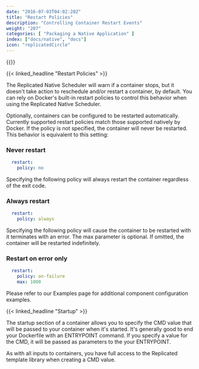 ```yaml
---
date: "2016-07-03T04:02:20Z"
title: "Restart Policies"
description: "Controlling Container Restart Events"
weight: "207"
categories: [ "Packaging a Native Application" ]
index: ["docs/native", "docs"]
icon: "replicatedCircle"
---
```


{{<legacynotice name="native">}}

{{< linked_headline "Restart Policies" >}}

The Replicated Native Scheduler will warn if a container stops, but it doesn't take action to reschedule and/or restart a container, by default. You can rely on Docker's built-in restart policies to control this behavior when using the Replicated Native Scheduler.

Optionally, containers can be configured to be restarted automatically. Currently supported restart policies match those supported natively by Docker. If the policy is not specified, the container will never be restarted. This behavior is equivalent to this setting:

### Never restart
```yaml
  restart:
    policy: no
```

Specifying the following policy will always restart the container regardless of the exit code.

### Always restart
```yaml
  restart:
    policy: always
```

Specifying the following policy will cause the container to be restarted with it terminates with an error. The max parameter is optional. If omitted, the container will be restarted indefinitely.

### Restart on error only

```yaml
  restart:
    policy: on-failure
    max: 1000
```
Please refer to our Examples page for additional component configuration examples.


{{< linked_headline "Startup" >}}

The startup section of a container allows you to specify the CMD value that will be passed to your container when it's started. It's generally good to end your Dockerfile with an ENTRYPOINT command. If you specify a value for the CMD, it will be passed as parameters to the your ENTRYPOINT.

As with all inputs to containers, you have full access to the Replicated template library when creating a CMD value.
